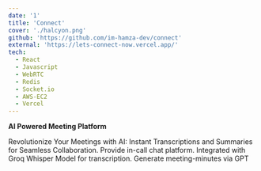 ```yaml
---
date: '1'
title: 'Connect'
cover: './halcyon.png'
github: 'https://github.com/im-hamza-dev/connect'
external: 'https://lets-connect-now.vercel.app/'
tech:
  - React
  - Javascript
  - WebRTC
  - Redis
  - Socket.io
  - AWS-EC2
  - Vercel
---
```


<b>AI Powered Meeting Platform </b>

Revolutionize Your Meetings with AI: Instant Transcriptions and Summaries for Seamless Collaboration.
Provide in-call chat platform. Integrated with Groq Whisper Model for transcription. Generate meeting-minutes via GPT
